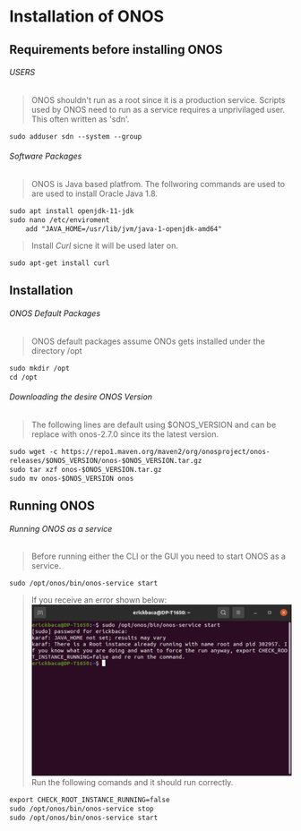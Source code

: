 # Installation of ONOS
## Requirements before installing ONOS
###### USERS
> ONOS shouldn't run as a root since it is a production service. Scripts used by ONOS need to run as a service requires a unprivilaged user. This often written as 'sdn'.
```
sudo adduser sdn --system --group
```
###### Software Packages
> ONOS is Java based platfrom. The follworing commands are used to are used to install Oracle Java 1.8.
```
sudo apt install openjdk-11-jdk
sudo nano /etc/enviroment
    add "JAVA_HOME=/usr/lib/jvm/java-1-openjdk-amd64"
```
> Install *Curl* sicne it will be used later on.
```
sudo apt-get install curl
```
## Installation 
###### ONOS Default Packages
> ONOS default packages assume ONOs gets installed under the directory /opt
```
sudo mkdir /opt
cd /opt
```
###### Downloading the desire ONOS Version
> The following lines are default using $ONOS_VERSION and can be replace with onos-2.7.0 since its the latest version.
```
sudo wget -c https://repo1.maven.org/maven2/org/onosproject/onos-releases/$ONOS_VERSION/onos-$ONOS_VERSION.tar.gz
sudo tar xzf onos-$ONOS_VERSION.tar.gz
sudo mv onos-$ONOS_VERSION onos
```
## Running ONOS
###### Running ONOS as a service
> Before running either the CLI or the GUI you need to start ONOS as a service.
```
sudo /opt/onos/bin/onos-service start
```
> If you receive an error shown below:
![Error](https://github.com/eabaca2419/Introduction-to-ONOS/blob/main/ONOS_Installation/Error_Running_ONOS_as_a_Service.png)
> Run the following comands and it should run correctly.
```
export CHECK_ROOT_INSTANCE_RUNNING=false
sudo /opt/onos/bin/onos-service stop
sudo /opt/onos/bin/onos-service start
```